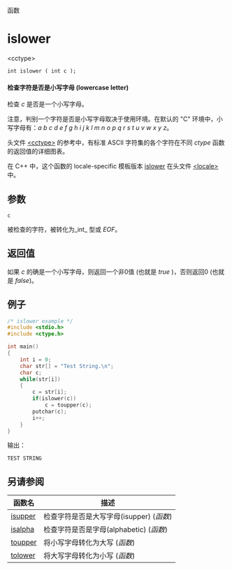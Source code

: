 函数

# islower

\<cctype\>

`int islower ( int c );`

#### 检查字符是否是小写字母 (lowercase letter)

检查 _c_ 是否是一个小写字母。


注意，判别一个字符是否是小写字母取决于使用环境。在默认的 "C" 环境中，小写字母有：_a_ _b_ _c_ _d_ _e_ _f_ _g_ _h_ _i_ _j_ _k_ _l_ _m_ _n_ _o_ _p_ _q_ _r_ _s_ _t_ _u_ _v_ _w_ _x_ _y_ _z_。

头文件 [\<cctype\>](README.md) 的参考中，有标准 ASCII 字符集的各个字符在不同 _ctype_ 函数的返回值的详细图表。

在 C++ 中，这个函数的 locale-specific 模板版本 [islower](../../Other/locale/islower.md) 在头文件 [\<locale\>](../../Other/locale/README.md)中。


## 参数

`c`

被检查的字符，被转化为_int_ 型或 _EOF_。


## 返回值
如果 _c_ 的确是一个小写字母，则返回一个非0值 (也就是 _true_ )，否则返回0 (也就是 _false_)。

## 例子

```cpp
/* islower example */
#include <stdio.h>
#include <ctype.h>

int main()
{
	int i = 0;
	char str[] = "Test String.\n";
	char c;
	while(str[i])
	{
		c = str[i];
		if(islower(c))
			c = toupper(c);
		putchar(c);
		i++;
	}
}
```

输出：  
```
TEST STRING
```


## 另请参阅

函数名                | 描述
--------------------- | ---------------
[isupper](isupper.md) | 检查字符是否是大写字母(isupper) (_函数_)
[isalpha](isalpha.md) | 检查字符是否是字母(alphabetic) (_函数_)
[toupper](toupper.md) | 将小写字母转化为大写 (_函数_)
[tolower](tolower.md) | 将大写字母转化为小写 (_函数_)
